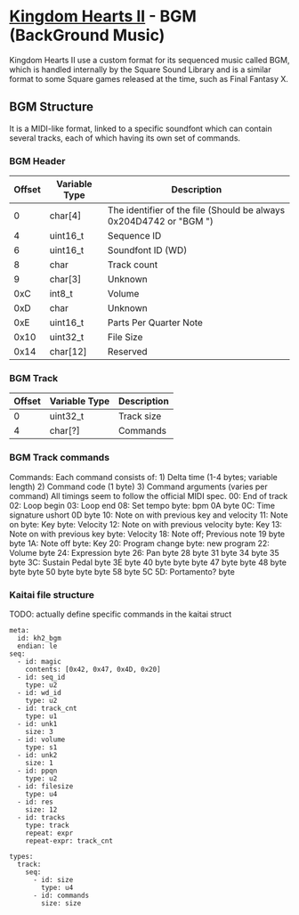 # [Kingdom Hearts II](../../index.md) - BGM (BackGround Music)
Kingdom Hearts II use a custom format for its sequenced music called BGM, which
is handled internally by the Square Sound Library and is a similar format to
some Square games released at the time, such as Final Fantasy X.

## BGM Structure
It is a MIDI-like format, linked to a specific soundfont which can contain
several tracks, each of which having its own set of commands.

### BGM Header

| Offset | Variable Type | Description |
|--------|---------------|-------------|
| 0 | char[4] | The identifier of the file (Should be always 0x204D4742 or "BGM ") |
| 4 | uint16_t | Sequence ID |
| 6 | uint16_t | Soundfont ID (WD) | 
| 8 | char | Track count |  
| 9 | char[3] | Unknown |  
| 0xC | int8_t | Volume |  
| 0xD | char | Unknown |  
| 0xE | uint16_t | Parts Per Quarter Note |  
| 0x10 | uint32_t | File Size |  
| 0x14 | char[12] | Reserved |  

### BGM Track

| Offset | Variable Type | Description |
|--------|---------------|-------------|
| 0 | uint32_t | Track size |
| 4 | char[?] | Commands |


### BGM Track commands 
Commands:
	Each command consists of:
	  1) Delta time (1-4 bytes; variable length)
	  2) Command code (1 byte)
	  3) Command arguments (varies per command)
	 All timings seem to follow the official MIDI spec.
	00:	End of track
	02:	Loop begin
	03:	Loop end
	08:	Set tempo
		byte:	bpm
	0A
		byte
	0C:	Time signature
		ushort
	0D
		byte
	10:	Note on with previous key and velocity
	11:	Note on
		byte:	Key
		byte:	Velocity
	12:	Note on with previous velocity
		byte:	Key
	13:	Note on with previous key
		byte:	Velocity
	18:	Note off; Previous note
	19
		byte
		byte
	1A:	Note off
		byte:	Key
	20:	Program change
		byte: new program
	22:	Volume
		byte
	24:	Expression
		byte
	26:	Pan
		byte
	28
		byte
	31
		byte
	34
		byte
	35
		byte
	3C:	Sustain Pedal
		byte
	3E
		byte
	40
		byte
		byte
		byte
	47
		byte
		byte
	48
		byte
		byte
		byte
	50
		byte
		byte
		byte
	58
		byte
	5C
	5D:	Portamento?
		byte

### Kaitai file structure

TODO: actually define specific commands in the kaitai struct
```
meta:
  id: kh2_bgm
  endian: le
seq:
  - id: magic
    contents: [0x42, 0x47, 0x4D, 0x20]
  - id: seq_id
    type: u2
  - id: wd_id
    type: u2
  - id: track_cnt
    type: u1
  - id: unk1
    size: 3
  - id: volume
    type: s1
  - id: unk2
    size: 1
  - id: ppqn
    type: u2
  - id: filesize
    type: u4
  - id: res
    size: 12
  - id: tracks
    type: track
    repeat: expr
    repeat-expr: track_cnt

types:
  track:
    seq:
      - id: size
        type: u4
      - id: commands
        size: size
```


